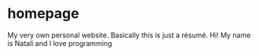 # homepage
My very own personal website. Basically this is just a résumé.
Hi! My name is Natali and I love programming
